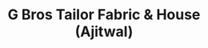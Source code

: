 ---
title: "G Bros Tailor Fabric & House (Ajitwal)"
url: /ajitwal/g-bros-tailor-fabric-and-house-ajitwal/
shop: tailor
---
